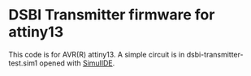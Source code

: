 # DSBI Transmitter firmware for attiny13
This code is for AVR(R) attiny13.
A simple circuit is in dsbi-transmitter-test.sim1 opened with
[SimulIDE](https://simulide.com/p/).